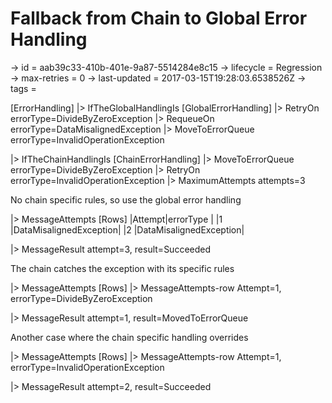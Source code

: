 # Fallback from Chain to Global Error Handling

-> id = aab39c33-410b-401e-9a87-5514284e8c15
-> lifecycle = Regression
-> max-retries = 0
-> last-updated = 2017-03-15T19:28:03.6538526Z
-> tags = 

[ErrorHandling]
|> IfTheGlobalHandlingIs
    [GlobalErrorHandling]
    |> RetryOn errorType=DivideByZeroException
    |> RequeueOn errorType=DataMisalignedException
    |> MoveToErrorQueue errorType=InvalidOperationException

|> IfTheChainHandlingIs
    [ChainErrorHandling]
    |> MoveToErrorQueue errorType=DivideByZeroException
    |> RetryOn errorType=InvalidOperationException
    |> MaximumAttempts attempts=3


No chain specific rules, so use the global error handling

|> MessageAttempts
    [Rows]
    |Attempt|errorType              |
    |1      |DataMisalignedException|
    |2      |DataMisalignedException|

|> MessageResult attempt=3, result=Succeeded

The chain catches the exception with its specific rules

|> MessageAttempts
    [Rows]
    |> MessageAttempts-row Attempt=1, errorType=DivideByZeroException

|> MessageResult attempt=1, result=MovedToErrorQueue

Another case where the chain specific handling overrides

|> MessageAttempts
    [Rows]
    |> MessageAttempts-row Attempt=1, errorType=InvalidOperationException

|> MessageResult attempt=2, result=Succeeded
~~~
